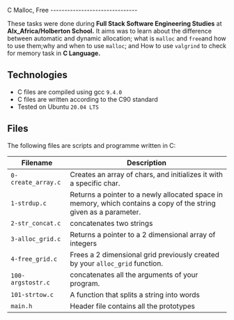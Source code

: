 C Malloc, Free
    -------------------------------
  
These tasks were done during **Full Stack Software Engineering Studies** at **Alx_Africa/Holberton School.**
It aims was to learn about the difference between automatic and dynamic allocation; what is `malloc` and `free`and how to use them;why and when to use `malloc`; and How to use `valgrind` to check for memory task in **C Language.**
 
Technologies
  -----------------------------
 
- C files are compiled using gcc `9.4.0`
- C files are written according to the C90 standard
- Tested on Ubuntu `20.04 LTS`
 
 Files
  ----------------------------
 
 The following files are scripts and programme written in C:
  
| Filename | Description
| --- | --- |
| `0-create_array.c` | Creates an array of chars, and initializes it with a specific char. |
| `1-strdup.c` | Returns a pointer to a newly allocated space in memory, which contains a copy of the string given as a parameter. |
| `2-str_concat.c` | concatenates two strings | 
| `3-alloc_grid.c` | Returns a pointer to a 2 dimensional array of integers | 
| `4-free_grid.c` | Frees a 2 dimensional grid previously created by your `alloc_grid` function. |
| `100-argstostr.c` | concatenates all the arguments of your program. |
| `101-strtow.c` | A function that splits a string into words |
| `main.h` | Header file contains all the prototypes |
